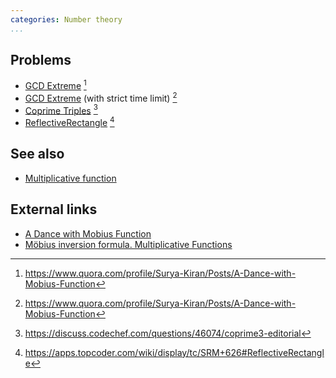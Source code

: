 ```yaml
---
categories: Number theory
...
```


## Problems
- [GCD Extreme](https://uva.onlinejudge.org/external/114/p11426.pdf) [^2]
- [GCD Extreme](http://www.spoj.com/problems/GCDEX/) (with strict time limit) [^2]
- [Coprime Triples](https://www.codechef.com/LTIME13/problems/COPRIME3) [^3]
- [ReflectiveRectangle](https://community.topcoder.com/stat?c=problem_statement&pm=13217&rd=15859) [^1]

## See also
- [Multiplicative function]()

## External links
- [A Dance with Mobius Function](https://www.quora.com/profile/Surya-Kiran/Posts/A-Dance-with-Mobius-Function)
- [Möbius inversion formula. Multiplicative Functions](http://web.archive.org/web/20150714124408/http://mathcircle.berkeley.edu/original/Multiplicative.pdf)

[^1]: <https://apps.topcoder.com/wiki/display/tc/SRM+626#ReflectiveRectangle>
[^2]: <https://www.quora.com/profile/Surya-Kiran/Posts/A-Dance-with-Mobius-Function>
[^3]: <https://discuss.codechef.com/questions/46074/coprime3-editorial>
